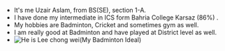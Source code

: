 - It's me Uzair Aslam, from BS(SE), section 1-A.
- I have done my intermediate in ICS form Bahria College Karsaz (86%) .
- My hobbies are Badminton, Cricket and sometimes gym as well.
- I am really good at Badminton and have played at District level as well.
- ![He is Lee chong wei(My Badminton Ideal)](https://i.pinimg.com/564x/92/ef/06/92ef06189bd3eeb410f3449d85cfde67.jpg)
